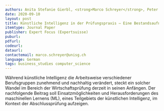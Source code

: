 ```yaml
---
authors: Anita Stefanie Gierbl, <strong>Marco Schreyer</strong>, Peter Leibfried, Damian Borth
date: 2020-09-10
layout: post
title: Künstliche Intelligenz in der Prüfungspraxis – Eine Bestandsaufnahme aktueller Einsatzmöglichkeiten und Herausforderungen
itemtype: Journal Paper
publisher: Expert Focus (Expertsuisse)
puburl:
pdfurl: 
codeurl:
dataurl:
contactemail: marco.schreyer@unisg.ch
language: German
tags: business_studies computer_science
---
```


Während künstliche Intelligenz die Arbeitsweise verschiedener Berufsgruppen zunehmend und nachhaltig verändert, steckt ein solcher Wandel im Bereich der Wirtschaftsprüfung derzeit in seinen Anfängen. Der nachfolgende Beitrag soll Einsatzmöglichkeiten und Herausforderungen des maschinellen Lernens (ML), eines Teilgebiets der künstlichen Intelligenz, im Kontext der Abschlussprüfung aufzeigen.